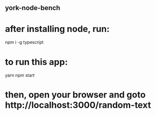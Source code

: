## york-node-bench

# after installing node, run:
npm i -g typescript

# to run this app:
yarn
npm start

# then, open your browser and goto http://localhost:3000/random-text
